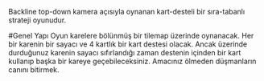Backline top-down kamera açısıyla oynanan kart-desteli bir sıra-tabanlı strateji oyunudur.

#Genel Yapı
Oyun karelere bölünmüş bir tilemap üzerinde oynanacak. Her bir karenin bir sayacı ve 4 kartlık bir kart destesi olacak. Ancak üzerinde durduğunuz karenin sayacı sıfırlandığı zaman destenin içinden bir kart kullanıp başka bir kareye geçebileceksiniz. Amacınız ölmeden düşmanların canını bitirmek.


